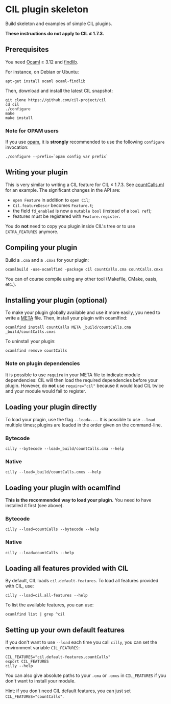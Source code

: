 # CIL plugin skeleton

Build skeleton and examples of simple CIL plugins.

**These instructions do not apply to CIL ≤ 1.7.3.**

## Prerequisites

You need [Ocaml](http://ocaml.org/) ≥ 3.12 and
[findlib](http://projects.camlcity.org/projects/findlib.html).

For instance, on Debian or Ubuntu:
```
apt-get install ocaml ocaml-findlib
```

Then, download and install the latest CIL snapshot:
```
git clone https://github.com/cil-project/cil
cd cil
./configure
make
make install
```

### Note for OPAM users

If you use [opam](http://opam.ocamlpro.com/), it is **strongly**
recommended to use the following `configure` invocation:

```
./configure --prefix=`opam config var prefix`
```

## Writing your plugin

This is very similar to writing a CIL feature for CIL ≤ 1.7.3.
See [countCalls.ml](countCalls.ml) for an example. The
significant changes in the API are:

+ `open Feature` in addition to `open Cil`;
+ `Cil.featureDescr` becomes `Feature.t`;
+ the field `fd_enabled` is now a `mutable bool` (instead of a `bool ref`);
+ features must be registered with `Feature.register`.

You do **not** need to copy you plugin inside CIL's tree or to use
`EXTRA_FEATURES` anymore.

## Compiling your plugin

Build a `.cma` and a `.cmxs` for your plugin:
```
ocamlbuild -use-ocamlfind -package cil countCalls.cma countCalls.cmxs
```

You can of course compile using any other tool (Makefile, CMake, oasis, etc.).

## Installing your plugin (optional)

To make your plugin globally available and use it more easily, you need
to write a [META](META) file. Then, install your plugin with
ocamlfind:
```
ocamlfind install countCalls META _build/countCalls.cma _build/countCalls.cmxs
```

To uninstall your plugin:
```
ocamlfind remove countCalls
```

### Note on plugin dependencies

It is possible to use `require` in your META file to indicate module
dependencies: CIL will then load the required dependencies before your
plugin. However, do **not** use `require="cil"` because it would load
CIL twice and your module would fail to register.

## Loading your plugin directly

To load your plugin, use the flag `--load=...`. It is possible to use
`--load` multiple times; plugins are loaded in the order given on the
command-line.

### Bytecode

```
cilly --bytecode --load=_build/countCalls.cma --help
```

### Native

```
cilly --load=_build/countCalls.cmxs --help
```

## Loading your plugin with ocamlfind

**This is the recommended way to load your plugin.**
You need to have installed it first (see above).

### Bytecode

```
cilly --load=countCalls --bytecode --help
```

### Native

```
cilly --load=countCalls --help
```

## Loading all features provided with CIL

By default, CIL loads `cil.default-features`. To load all features
provided with CIL, use:
```
cilly --load=cil.all-features --help
```

To list the available features, you can use:
```
ocamlfind list | grep ^cil
```

## Setting up your own default features

If you don't want to use `--load` each time you call `cilly`, you can
set the environment variable `CIL_FEATURES`:
```
CIL_FEATURES="cil.default-features,countCalls"
export CIL_FEATURES
cilly --help
```
You can also give absolute paths to your `.cma` or `.cmxs` in
`CIL_FEATURES` if you don't want to install your module.

Hint: if you don't need CIL default features, you can just set
`CIL_FEATURES="countCalls"`.
